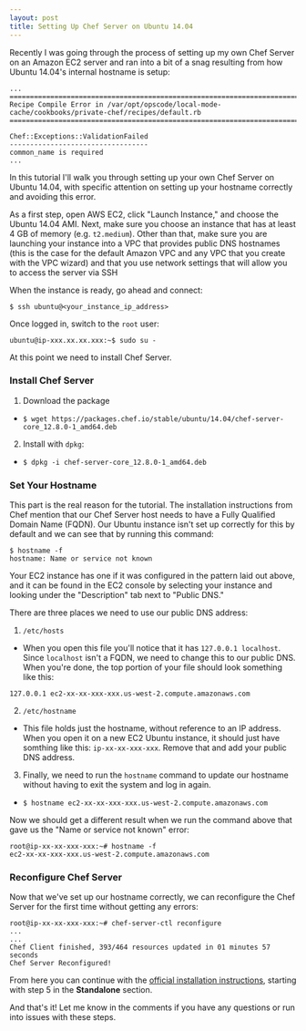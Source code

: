 ```yaml
---
layout: post
title: Setting Up Chef Server on Ubuntu 14.04
---
```


Recently I was going through the process of setting up my own Chef Server on an Amazon EC2 server and ran into a bit of a snag resulting from how Ubuntu 14.04's internal hostname is setup:

```
...
================================================================================
Recipe Compile Error in /var/opt/opscode/local-mode-cache/cookbooks/private-chef/recipes/default.rb
================================================================================

Chef::Exceptions::ValidationFailed
----------------------------------
common_name is required
...
```

In this tutorial I'll walk you through setting up your own Chef Server on Ubuntu 14.04, with specific attention on setting up your hostname correctly and avoiding this error. 

As a first step, open AWS EC2, click "Launch Instance," and choose the Ubuntu 14.04 AMI. Next, make sure you choose an instance that has at least 4 GB of memory (e.g. `t2.medium`). Other than that, make sure you are launching your instance into a VPC that provides public DNS hostnames (this is the case for the default Amazon VPC and any VPC that you create with the VPC wizard) and that you use network settings that will allow you to access the server via SSH

When the instance is ready, go ahead and connect:

`$ ssh ubuntu@<your_instance_ip_address>`

Once logged in, switch to the `root` user:

`ubuntu@ip-xxx.xx.xx.xxx:~$ sudo su -`

At this point we need to install Chef Server. 

### Install Chef Server

1. Download the package
  - `$ wget https://packages.chef.io/stable/ubuntu/14.04/chef-server-core_12.8.0-1_amd64.deb`

2. Install with `dpkg`:
  - `$ dpkg -i chef-server-core_12.8.0-1_amd64.deb`

### Set Your Hostname

This part is the real reason for the tutorial. The installation instructions from Chef mention that our Chef Server host needs to have a Fully Qualified Domain Name (FQDN). Our Ubuntu instance isn't set up correctly for this by default and we can see that by running this command:

```
$ hostname -f
hostname: Name or service not known
```

Your EC2 instance has one if it was configured in the pattern laid out above, and it can be found in the EC2 console by selecting your instance and looking under the "Description" tab next to "Public DNS."

There are three places we need to use our public DNS address:

1. `/etc/hosts`
  - When you open this file you'll notice that it has `127.0.0.1 localhost`. Since `localhost` isn't a FQDN, we need to change this to our public DNS. When you're done, the top portion of your file should look something like this:
  
  `127.0.0.1 ec2-xx-xx-xxx-xxx.us-west-2.compute.amazonaws.com`

2. `/etc/hostname`
  - This file holds just the hostname, without reference to an IP address. When you open it on a new EC2 Ubuntu instance, it should just have somthing like this: `ip-xx-xx-xxx-xxx`. Remove that and add your public DNS address.

3. Finally, we need to run the `hostname` command to update our hostname without having to exit the system and log in again.
  - `$ hostname ec2-xx-xx-xxx-xxx.us-west-2.compute.amazonaws.com`

Now we should get a different result when we run the command above that gave us the "Name or service not known" error:

```
root@ip-xx-xx-xxx-xxx:~# hostname -f
ec2-xx-xx-xxx-xxx.us-west-2.compute.amazonaws.com
```

### Reconfigure Chef Server

Now that we've set up our hostname correctly, we can reconfigure the Chef Server for the first time without getting any errors:

```
root@ip-xx-xx-xxx-xxx:~# chef-server-ctl reconfigure
...
...
Chef Client finished, 393/464 resources updated in 01 minutes 57 seconds
Chef Server Reconfigured!
```

From here you can continue with the [official installation instructions](https://docs.chef.io/install_server.html), starting with step 5 in the **Standalone** section.

And that's it! Let me know in the comments if you have any questions or run into issues with these steps.
